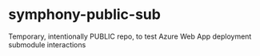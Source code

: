 # symphony-public-sub
Temporary, intentionally PUBLIC repo, to test Azure Web App deployment submodule interactions

